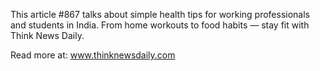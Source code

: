 This article #867 talks about simple health tips for working professionals and students in India. From home workouts to food habits — stay fit with Think News Daily.

Read more at: www.thinknewsdaily.com